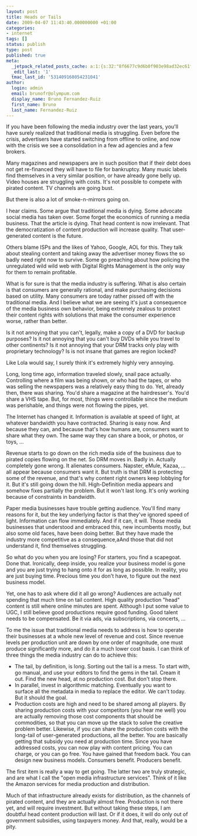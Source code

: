 ```yaml
---
layout: post
title: Heads or Tails
date: 2009-04-07 11:43:40.000000000 +01:00
categories:
- internet
tags: []
status: publish
type: post
published: true
meta:
  _jetpack_related_posts_cache: a:1:{s:32:"8f6677c9d6b0f903e98ad32ec61f8deb";a:2:{s:7:"expires";i:1415574942;s:7:"payload";a:3:{i:0;a:1:{s:2:"id";i:217;}i:1;a:1:{s:2:"id";i:347;}i:2;a:1:{s:2:"id";i:12;}}}}
  _edit_last: '1'
  tmac_last_id: '531409168054231041'
author:
  login: admin
  email: brunofr@olympum.com
  display_name: Bruno Fernandez-Ruiz
  first_name: Bruno
  last_name: Fernandez-Ruiz
---
```


If you have been following the media industry over the last years, you'll have surely realized that traditional media is struggling. Even before the crisis, advertisers have started switching from offline to online, and now with the crisis we see a consolidation in a few ad agencies and a few brokers.

<p>Many magazines and newspapers are in such position that if their debt does not get re-financed they will have to file for bankruptcy. Many music labels find themselves in a very similar position, or have already gone belly up. Video houses are struggling with costs. It's not possible to compete with pirated content. TV channels are going bust.</p>
<p>But there is also a lot of smoke-n-mirrors going on.</p>
<p>I hear claims. Some argue that traditional media is dying. Some advocate social media has taken over. Some forget the economics of running a media business. That the article is dying. That head content is now irrelevant. That the democratization of content production will increase quality. That user-generated content is the future.</p>
<p>Others blame ISPs and the likes of Yahoo, Google, AOL for this. They talk about stealing content and taking away the advertiser money flows the so badly need right now to survive. Some go preaching about how policing the unregulated wild wild web with Digital Rights Management is the only way for them to remain profitable.</p>
<p>What is for sure is that the media industry is suffering. What is also certain is that consumers are generally rational, and make purchasing decisions based on utility. Many consumers are today rather pissed off with the traditional media. And I believe what we are seeing it's just a consequence of the media business own behavior, being extremely zealous to protect their content rights with solutions that make the consumer experience worse, rather than better.</p>
<p>Is it not annoying that you can't, legally, make a copy of a DVD for backup purposes? Is it not annoying that you can't buy DVDs while you travel to other continents? Is it not annoying that your DRM tracks only play with proprietary technology? Is is not insane that games are region locked?</p>
<p>Like Lola would say, I surely think it's extremely highly very annoying.</p>
<p>Long, long time ago, information traveled slowly, snail pace actually. Controlling where a film was being shown, or who had the tapes, or who was selling the newspapers was a relatively easy thing to do. Yet, already then, there was sharing. You'd share a magazine at the hairdresser's. You'd share a VHS tape. But, for most, things were controllable since the medium was perishable, and things were not flowing the pipes, yet.</p>
<p>The Internet has changed it. Information is available at speed of light, at whatever bandwidth you have contracted. Sharing is easy now. And because they can, and because that's how humans are, consumers want to share what they own. The same way they can share a book, or photos, or toys, ...</p>
<p>Revenue starts to go down on the rich media side of the business due to pirated copies flowing on the net. So DRM moves in. Badly in. Actually completely gone wrong. It alienates consumers. Napster, eMule, Kazaa, ... all appear because consumers want it. But truth is that DRM is protecting some of the revenue, and that's why content right owners keep lobbying for it. But it's still going down the hill. High-Definition media appears and somehow fixes partially the problem. But it won't last long. It's only working because of constraints in bandwidth.</p>
<p>Paper media businesses have trouble getting audience. You'll find many reasons for it, but the key underlying factor is that they've ignored speed of light. Information can flow immediately. And if it can, it will. Those media businesses that understood and embraced this, new incumbents mostly, but also some old faces, have been doing better. But they have made the industry more competitive as a consequence,aAnd those that did not understand it, find themselves struggling.</p>
<p>So what do you when you are losing? For starters, you find a scapegoat. Done that. Ironically, deep inside, you realize your business model is gone and you are just trying to hang onto it for as long as possible. In reality, you are just buying time. Precious time you don't have, to figure out the next business model.</p>
<p>Yet, one has to ask where did it all go wrong? Audiences are actually not spending that much time on tail content. High quality production "head" content is still where online minutes are spent. Although I put some value to UGC, I still believe good productions require good funding. Good talent needs to be compensated. Be it via ads, via subscriptions, via concerts, ...</p>
<p>To me the issue that traditional media needs to address is how to operate their businesses at a whole new level of revenue and cost. Since revenue levels per production unit are down by one order of magnitude, one must produce significantly more, and do it a much lower cost basis. I can think of three things the media industry can do to achieve this:</p>
<ul>
<li>The tail, by definition, is long. Sorting out the tail is a mess. To start with, go manual, and use your editors to find the gems in the tail. Cream it out. Find the new head, at no production cost. But don't stop there.</li>
<li>In parallel, invest in algorithmic matching. Eventually you want to surface all the metadata in media to replace the editor. We can't today. But it should the goal.</li>
<li>Production costs are high and need to be shared among all players. By sharing production costs with your competitors (you hear me well) you are actually removing those cost components that should be commodities, so that you can move up the stack to solve the creative problem better. Likewise, if you can share the production costs with the long-tail of user-generated productions, all the better. You are basically getting that subsidy you need at production time. Since you have addressed costs, you can now play with content pricing. You can charge, or you can go free. You have gained that freedom back. You can design new business models. Consumers benefit. Producers benefit.</li>
</ul>
<p>The first item is really a way to get going. The latter two are truly strategic, and are what I call the "open media infrastructure services". Think of it like the Amazon services for media production and distribution.</p>
<p>Much of that infrastructure already exists for distribution, as the channels of pirated content, and they are actually almost free. Production is not there yet, and will require investment. But without taking these steps, I am doubtful head content production will last. Or if it does, it will do only out of government subsidies, using taxpayers money. And that, really, would be a pity.</p>
